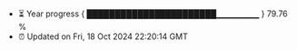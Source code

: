 - ⏳ Year progress { ███████████████████████▁▁▁▁▁▁▁ } 79.76 %
- ⏰ Updated on Fri, 18 Oct 2024 22:20:14 GMT


